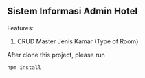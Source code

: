 ## Sistem Informasi Admin Hotel
Features:
1. CRUD Master Jenis Kamar (Type of Room)

After clone this project, please run

```npm install```
